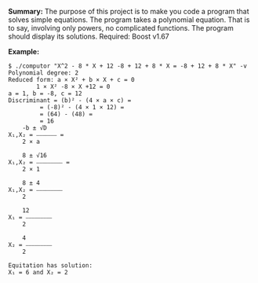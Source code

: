 **Summary:**
The purpose of this project is to make you code a program that solves simple equations.
The program takes a polynomial equation. That is to say, involving only powers, no complicated functions. The program should display its solutions.
Required: Boost v1.67

**Example:**
```
$ ./computor "X^2 - 8 * X + 12 -8 + 12 + 8 * X = -8 + 12 + 8 * X" -v
Polynomial degree: 2
Reduced form: a × X² + b × X + c = 0
		1 × X² -8 × X +12 = 0
a = 1, b = -8, c = 12
Discriminant = (b)² - (4 × a × c) =
		 = (-8)² - (4 × 1 × 12) =
		 = (64) - (48) = 
		 = 16
	-b ± √D
X₁,X₂ = ⎯⎯⎯⎯⎯⎯⎯ =
	2 × a

	8 ± √16
X₁,X₂ = ⎯⎯⎯⎯⎯⎯⎯⎯⎯ =
	2 × 1

	8 ± 4
X₁,X₂ = ⎯⎯⎯⎯⎯⎯⎯⎯⎯
	2

	12
X₁ = ⎯⎯⎯⎯⎯⎯⎯⎯⎯
	2

	4
X₂ = ⎯⎯⎯⎯⎯⎯⎯⎯⎯
	2

Equitation has solution: 
X₁ = 6 and X₂ = 2
```